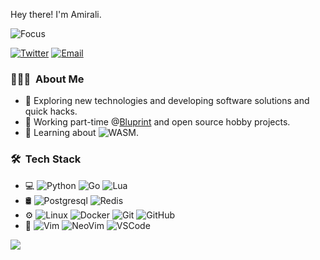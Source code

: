 Hey there! I'm Amirali.

![Focus](https://img.shields.io/badge/Focus-Backend-brightgreen)

<a href="https://twitter.com/eilarima" target="_blank"><img src="https://img.shields.io/badge/-Twitter-1da1f2?style=flat&labelColor=1da1f2&logo=twitter&logoColor=white" alt="Twitter"></a>
<a href="mailto:amiralinull@gmail.com" target="_blank"><img src="https://img.shields.io/badge/-Email-BB001B?style=flat&labelColor=BB001B&logo=gmail&logoColor=white" alt="Email"></a>

<h3> 👨🏻‍💻 &nbsp;About Me </h3>

- 🤔 Exploring new technologies and developing software solutions and quick hacks.
- 💼 Working part-time @[Bluprint](https://bluprint.ir) and open source hobby projects.
- 🌱 Learning about ![WASM](https://img.shields.io/badge/-WebAssembly-333333?style=flat&logo=webassembly&logoColor=654ff0).

<h3> 🛠 &nbsp;Tech Stack</h3>

- 💻
  ![Python](https://img.shields.io/badge/-Python-333333?style=flat&logo=python)
  ![Go](https://img.shields.io/badge/-Go-333333?style=flat&logo=go&logoColor=38f8ff)
  ![Lua](https://img.shields.io/badge/-Lua-333333?style=flat&logo=lua&logoColor=010180)
- 🛢
  ![Postgresql](https://img.shields.io/badge/-Postgresql-333333?style=flat&logo=postgresql&logoColor=316192)
  ![Redis](https://img.shields.io/badge/-Redis-333333?style=flat&logo=redis)
- ⚙️
  ![Linux](https://img.shields.io/badge/-Linux-333333?style=flat&logo=linux)
  ![Docker](https://img.shields.io/badge/-Dcoker-333333?style=flat&logo=docker)
  ![Git](https://img.shields.io/badge/-Git-333333?style=flat&logo=git)
  ![GitHub](https://img.shields.io/badge/-GitHub-333333?style=flat&logo=github)
- 🔧
  ![Vim](https://img.shields.io/badge/-Vim-333333?style=flat&logo=vim&logoColor=00b012)
  ![NeoVim](https://img.shields.io/badge/-NeoVim-333333?style=flat&logo=neovim&logoColor=8fff6d)
  ![VSCode](https://img.shields.io/badge/-VSCode-333333?style=flat&logo=visualstudiocode&logoColor=277dff)

<img src="https://github-readme-stats.vercel.app/api?username=amirali&theme=nord&show_icons=true" />

